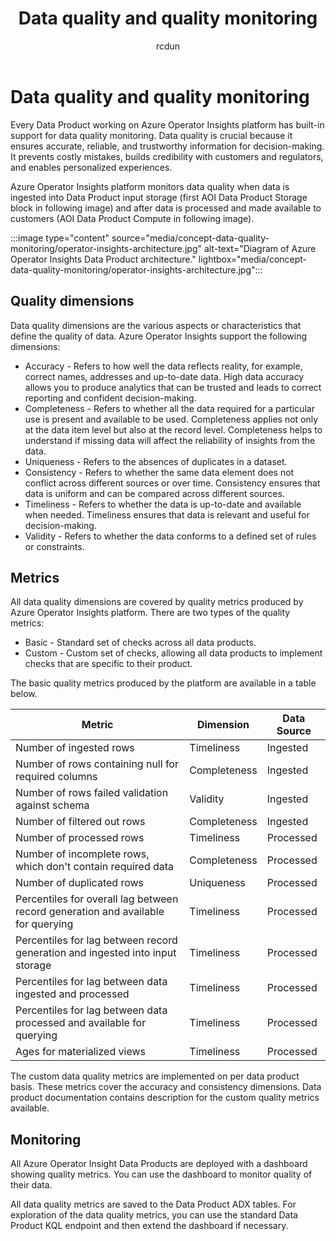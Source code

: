 ﻿---
title: Data quality and quality monitoring
description: This article helps you understand how data quality and quality monitoring work in Azure Operator Insights.
author: rcdun
ms.author: rdunstan
ms.reviewer: sergeyche
ms.service: operator-insights
ms.topic: concept-article
ms.date: 10/24/2023
---

# Data quality and quality monitoring

Every Data Product working on Azure Operator Insights platform has built-in support for data quality monitoring. Data quality is crucial because it ensures accurate, reliable, and trustworthy information for decision-making. It prevents costly mistakes, builds credibility with customers and regulators, and enables personalized experiences.

Azure Operator Insights platform monitors data quality when data is ingested into Data Product input storage (first AOI Data Product Storage block in following image) and after data is processed and made available to customers (AOI Data Product Compute in following image).

:::image type="content" source="media/concept-data-quality-monitoring/operator-insights-architecture.jpg" alt-text="Diagram of Azure Operator Insights Data Product architecture." lightbox="media/concept-data-quality-monitoring/operator-insights-architecture.jpg":::

## Quality dimensions

Data quality dimensions are the various aspects or characteristics that define the quality of data. Azure Operator Insights support the following dimensions:

- Accuracy - Refers to how well the data reflects reality, for example, correct names, addresses and up-to-date data. High data accuracy allows you to produce analytics that can be trusted and leads to correct reporting and confident decision-making.
- Completeness - Refers to whether all the data required for a particular use is present and available to be used. Completeness applies not only at the data item level but also at the record level. Completeness helps to understand if missing data will affect the reliability of insights from the data.
- Uniqueness - Refers to the absences of duplicates in a dataset.
- Consistency - Refers to whether the same data element does not conflict across different sources or over time. Consistency ensures that data is uniform and can be compared across different sources.
- Timeliness - Refers to whether the data is up-to-date and available when needed. Timeliness ensures that data is relevant and useful for decision-making.
- Validity - Refers to whether the data conforms to a defined set of rules or constraints.

## Metrics

All data quality dimensions are covered by quality metrics produced by Azure Operator Insights platform. There are two types of the quality metrics:

- Basic - Standard set of checks across all data products.
- Custom - Custom set of checks, allowing all data products to implement checks that are specific to their product.

The basic quality metrics produced by the platform are available in a table below.

| **Metric**                                                                       | **Dimension** | **Data Source** |
|----------------------------------------------------------------------------------|---------------|-----------------|
| Number of ingested rows                                                          | Timeliness    | Ingested        |
| Number of rows containing null for required columns                              | Completeness  | Ingested        |
| Number of rows failed validation against schema                                  | Validity      | Ingested        |
| Number of filtered out rows                                                      | Completeness  | Ingested        |
| Number of processed rows                                                         | Timeliness    | Processed       |
| Number of incomplete rows, which don't contain required data                     | Completeness  | Processed       |
| Number of duplicated rows                                                        | Uniqueness    | Processed       |
| Percentiles for overall lag between record generation and available for querying | Timeliness    | Processed       |
| Percentiles for lag between record generation and ingested into input storage    | Timeliness    | Processed       |
| Percentiles for lag between data ingested and processed                          | Timeliness    | Processed       |
| Percentiles for lag between data processed and available for querying            | Timeliness    | Processed       |
| Ages for materialized views                                                      | Timeliness    | Processed       |

The custom data quality metrics are implemented on per data product basis. These metrics cover the accuracy and consistency dimensions. Data product documentation contains description for the custom quality metrics available.

## Monitoring

All Azure Operator Insight Data Products are deployed with a dashboard showing quality metrics. You can use the dashboard to monitor quality of their data.

All data quality metrics are saved to the Data Product ADX tables. For exploration of the data quality metrics, you can use the standard Data Product KQL endpoint and then extend the dashboard if necessary.
